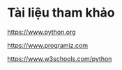 # Tài liệu tham khảo

https://www.python.org

https://www.programiz.com

https://www.w3schools.com/python




